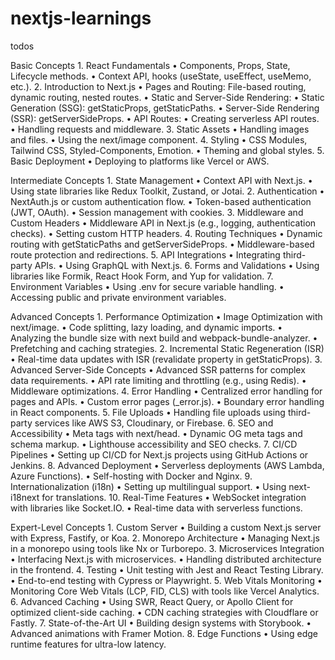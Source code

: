 # nextjs-learnings
todos

Basic Concepts
	1.	React Fundamentals
	•	Components, Props, State, Lifecycle methods.
	•	Context API, hooks (useState, useEffect, useMemo, etc.).
	2.	Introduction to Next.js
	•	Pages and Routing: File-based routing, dynamic routing, nested routes.
	•	Static and Server-Side Rendering:
	•	Static Generation (SSG): getStaticProps, getStaticPaths.
	•	Server-Side Rendering (SSR): getServerSideProps.
	•	API Routes:
	•	Creating serverless API routes.
	•	Handling requests and middleware.
	3.	Static Assets
	•	Handling images and files.
	•	Using the next/image component.
	4.	Styling
	•	CSS Modules, Tailwind CSS, Styled-Components, Emotion.
	•	Theming and global styles.
	5.	Basic Deployment
	•	Deploying to platforms like Vercel or AWS.

Intermediate Concepts
	1.	State Management
	•	Context API with Next.js.
	•	Using state libraries like Redux Toolkit, Zustand, or Jotai.
	2.	Authentication
	•	NextAuth.js or custom authentication flow.
	•	Token-based authentication (JWT, OAuth).
	•	Session management with cookies.
	3.	Middleware and Custom Headers
	•	Middleware API in Next.js (e.g., logging, authentication checks).
	•	Setting custom HTTP headers.
	4.	Routing Techniques
	•	Dynamic routing with getStaticPaths and getServerSideProps.
	•	Middleware-based route protection and redirections.
	5.	API Integrations
	•	Integrating third-party APIs.
	•	Using GraphQL with Next.js.
	6.	Forms and Validations
	•	Using libraries like Formik, React Hook Form, and Yup for validation.
	7.	Environment Variables
	•	Using .env for secure variable handling.
	•	Accessing public and private environment variables.

Advanced Concepts
	1.	Performance Optimization
	•	Image Optimization with next/image.
	•	Code splitting, lazy loading, and dynamic imports.
	•	Analyzing the bundle size with next build and webpack-bundle-analyzer.
	•	Prefetching and caching strategies.
	2.	Incremental Static Regeneration (ISR)
	•	Real-time data updates with ISR (revalidate property in getStaticProps).
	3.	Advanced Server-Side Concepts
	•	Advanced SSR patterns for complex data requirements.
	•	API rate limiting and throttling (e.g., using Redis).
	•	Middleware optimizations.
	4.	Error Handling
	•	Centralized error handling for pages and APIs.
	•	Custom error pages (_error.js).
	•	Boundary error handling in React components.
	5.	File Uploads
	•	Handling file uploads using third-party services like AWS S3, Cloudinary, or Firebase.
	6.	SEO and Accessibility
	•	Meta tags with next/head.
	•	Dynamic OG meta tags and schema markup.
	•	Lighthouse accessibility and SEO checks.
	7.	CI/CD Pipelines
	•	Setting up CI/CD for Next.js projects using GitHub Actions or Jenkins.
	8.	Advanced Deployment
	•	Serverless deployments (AWS Lambda, Azure Functions).
	•	Self-hosting with Docker and Nginx.
	9.	Internationalization (i18n)
	•	Setting up multilingual support.
	•	Using next-i18next for translations.
	10.	Real-Time Features
	•	WebSocket integration with libraries like Socket.IO.
	•	Real-time data with serverless functions.

Expert-Level Concepts
	1.	Custom Server
	•	Building a custom Next.js server with Express, Fastify, or Koa.
	2.	Monorepo Architecture
	•	Managing Next.js in a monorepo using tools like Nx or Turborepo.
	3.	Microservices Integration
	•	Interfacing Next.js with microservices.
	•	Handling distributed architecture in the frontend.
	4.	Testing
	•	Unit testing with Jest and React Testing Library.
	•	End-to-end testing with Cypress or Playwright.
	5.	Web Vitals Monitoring
	•	Monitoring Core Web Vitals (LCP, FID, CLS) with tools like Vercel Analytics.
	6.	Advanced Caching
	•	Using SWR, React Query, or Apollo Client for optimized client-side caching.
	•	CDN caching strategies with Cloudflare or Fastly.
	7.	State-of-the-Art UI
	•	Building design systems with Storybook.
	•	Advanced animations with Framer Motion.
	8.	Edge Functions
	•	Using edge runtime features for ultra-low latency.
